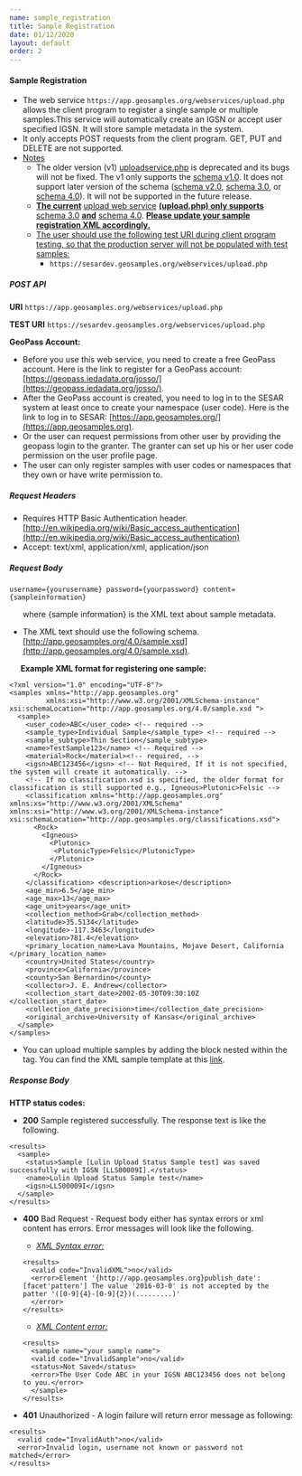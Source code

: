 ```yaml
---
name: sample_registration
title: Sample Registration
date: 01/12/2020
layout: default
order: 2
---
```


#### Sample Registration
- The web service ``` https://app.geosamples.org/webservices/upload.php ``` allows the client program to register a single sample or multiple samples.This service will automatically create an IGSN or accept user specified IGSN. It will store sample metadata in the system.
- It only accepts POST requests from the client program. GET, PUT and DELETE are not supported.
- <ins>Notes</ins>
  - The older version (v1) [uploadservice.php](https://app.geosamples.org/webservices/uploadservice.php) is deprecated and its bugs will not be fixed. The v1 only supports the [schema v1.0](https://app.geosamples.org/sample.xsd). It does not support later version of the schema ([schema v2.0](https://app.geosamples.org/samplev2.xsd), [schema 3.0](https://app.geosamples.org/3.0/sample.xsd), or [schema 4.0](https://app.geosamples.org/4.0/sample.xsd)). It will not be supported in the future release.
  - **<ins>The current</ins>** [upload web service](https://app.geosamples.org/webservices/upload.php) **<ins>(upload.php) only supports</ins>** [schema 3.0](https://app.geosamples.org/3.0/sample.xsd) **<ins>and</ins>** [schema 4.0](https://app.geosamples.org/4.0/sample.xsd). **<ins>Please update your sample registration XML accordingly.</ins>**
  - <ins>The user should use the following test URI during client program testing, so that the production server will not be populated with test samples:</ins>
     - ``` https://sesardev.geosamples.org/webservices/upload.php ```  
    
##### POST API
**URI** ``` https://app.geosamples.org/webservices/upload.php ```

**TEST URI** ``` https://sesardev.geosamples.org/webservices/upload.php ```

**GeoPass Account:**
- Before you use this web service, you need to create a free GeoPass account. Here is the link to register for a GeoPass account: [https://geopass.iedadata.org/josso/](https://geopass.iedadata.org/josso/).
- After the GeoPass account is created, you need to log in to the SESAR system at least once to create your namespace (user code). Here is the link to log in to SESAR: [https://app.geosamples.org/](https://app.geosamples.org).
- Or the user can request permissions from other user by providing the geopass login to the granter. The granter can set up his or her user code permission on the user profile page.
- The user can only register samples with user codes or namespaces that they own or have write permission to.

##### Request Headers
- Requires HTTP Basic Authentication header. [http://en.wikipedia.org/wiki/Basic_access_authentication](http://en.wikipedia.org/wiki/Basic_access_authentication)
- Accept: text/xml, application/xml, application/json

##### Request Body

```
username={yourusername} password={yourpassword} content={sampleinformation}
```

&nbsp;&nbsp;&nbsp;&nbsp;&nbsp;&nbsp;where {sample information} is the XML text about sample metadata.

- The XML text should use the following schema. [http://app.geosamples.org/4.0/sample.xsd](http://app.geosamples.org/4.0/sample.xsd).

&nbsp;&nbsp;&nbsp;&nbsp;&nbsp;**Example XML format for registering one sample:**

```
<?xml version="1.0" encoding="UTF-8"?> 
<samples xmlns="http://app.geosamples.org" 
         xmlns:xsi="http://www.w3.org/2001/XMLSchema-instance" xsi:schemaLocation="http://app.geosamples.org/4.0/sample.xsd "> 
  <sample>
    <user_code>ABC</user_code> <!-- required --> 
    <sample_type>Individual Sample</sample_type> <!-- required --> 
    <sample_subtype>Thin Section</sample_subtype>
    <name>TestSample123</name> <!-- Required --> 
    <material>Rock</material><!-- required, -->
    <igsn>ABC123456</igsn> <!-- Not Required, If it is not specified, the system will create it automatically. --> 
    <!-- If no classification.xsd is specified, the older format for classification is still supported e.g., Igneous>Plutonic>Felsic --> 
    <classification xmlns="http://app.geosamples.org" xmlns:xs="http://www.w3.org/2001/XMLSchema" xmlns:xsi="http://www.w3.org/2001/XMLSchema-instance" xsi:schemaLocation="http://app.geosamples.org/classifications.xsd"> 
      <Rock>
        <Igneous>
          <Plutonic> 
           <PlutonicType>Felsic</PlutonicType>
          </Plutonic>
        </Igneous>
      </Rock> 
    </classification> <description>arkose</description> 
    <age_min>6.5</age_min> 
    <age_max>13</age_max> 
    <age_unit>years</age_unit> 
    <collection_method>Grab</collection_method> 
    <latitude>35.5134</latitude>
    <longitude>-117.3463</longitude>
    <elevation>781.4</elevation> 
    <primary_location_name>Lava Mountains, Mojave Desert, California </primary_location_name> 
    <country>United States</country> 
    <province>California</province> 
    <county>San Bernardino</county>
    <collector>J. E. Andrew</collector> 
    <collection_start_date>2002-05-30T09:30:10Z </collection_start_date> 
    <collection_date_precision>time</collection_date_precision>
    <original_archive>University of Kansas</original_archive> 
  </sample>
</samples>
```

- You can upload multiple samples by adding the <sample></sample> block nested within the <samples></samples> tag. You can find the XML sample template at this [link](https://app.geosamples.org/4.0/sample.xml).

##### Response Body  
**HTTP status codes:**  
- **200** Sample registered successfully. The response text is like the following.

```
<results> 
  <sample> 
    <status>Sample [Lulin Upload Status Sample test] was saved successfully with IGSN [LLS00009I].</status> 
    <name>Lulin Upload Status Sample test</name> 
    <igsn>LLS00009I</igsn> 
  </sample> 
</results>
```

- **400** Bad Request - Request body either has syntax errors or xml content has errors. Error messages will look like the following.
  - <ins>*XML Syntax error:*</ins>
  
  ```
  <results>
    <valid code="InvalidXML">no</valid> 
    <error>Element '{http://app.geosamples.org}publish_date':[facet'pattern'] The value '2016-03-0' is not accepted by the patter '([0-9]{4}-[0-9]{2})(.........)'
    </error>
  </results>
  ```
  
  - <ins>*XML Content error:*</ins>
  
  ``` 
  <results>
    <sample name="your sample name">
    <valid code="InvalidSample">no</valid>
    <status>Not Saved</status>
    <error>The User Code ABC in your IGSN ABC123456 does not belong to you.</error>
    </sample>
  </results>
  ```
  
- **401** Unauthorized - A login failure will return error message as following:

```
<results>
  <valid code="InvalidAuth">no</valid>
  <error>Invalid login, username not known or password not matched</error>
</results>
```

  
